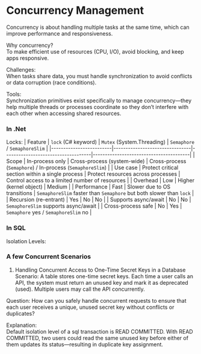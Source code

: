 # Concurrency Management
Concurrency is about handling multiple tasks at the same time, which can improve performance and responsiveness.

Why concurrency?   
To make efficient use of resources (CPU, I/O), avoid blocking, and keep apps responsive.

Challenges:   
When tasks share data, you must handle synchronization to avoid conflicts or data corruption (race conditions).

Tools:   
Synchronization primitives exist specifically to manage concurrency—they help multiple threads or processes coordinate so they don’t interfere with each other when accessing shared resources.

### In .Net   
Locks:
| Feature                 | `lock` (C# keyword)             | `Mutex` (System.Threading)          | `Semaphore` / `SemaphoreSlim`           |
|-------------------------|--------------------------------|------------------------------------|----------------------------------------|
| Scope                   | In-process only                | Cross-process (system-wide)         | Cross-process (`Semaphore`) / In-process (`SemaphoreSlim`) |
| Use case                | Protect critical section within a single process | Protect resources across processes | Control access to a limited number of resources            |
| Overhead                | Low                            | Higher (kernel object)              | Medium                                 |
| Performance             | Fast                          | Slower due to OS transitions        | `SemaphoreSlim` faster than `Semaphore` but both slower than `lock` |
| Recursion (re-entrant)  | Yes                           | No                                 | No                                    |
| Supports async/await    | No                            | No                                 | `SemaphoreSlim` supports async/await |
| Cross-process safe      | No                            | Yes                               | `Semaphore` yes / `SemaphoreSlim` no  |


### In SQL   
Isolation Levels:


### A few Concurrent Scenarios   
1. Handling Concurrent Access to One-Time Secret Keys in a Database   
Scenario:
A table stores one-time secret keys. Each time a user calls an API, the system must return an unused key and mark it as deprecated (used). Multiple users may call the API concurrently.

Question:
How can you safely handle concurrent requests to ensure that each user receives a unique, unused secret key without conflicts or duplicates?

Explanation:   
Default isolation level of a sql transaction is READ COMMITTED.
With READ COMMITTED, two users could read the same unused key before either of them updates its status—resulting in duplicate key assignment.
